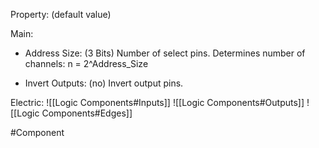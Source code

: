 Property: (default value)

Main:
- Address Size: (3 Bits)
   Number of select pins.
   Determines number of channels: n = 2^Address_Size

- Invert Outputs: (no)
   Invert output pins.


Electric:
![[Logic Components#Inputs]]
![[Logic Components#Outputs]]
![[Logic Components#Edges]]

#Component 